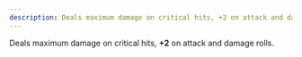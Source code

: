 ```yaml
---
description: Deals maximum damage on critical hits, +2 on attack and damage rolls.
---
```

Deals maximum damage on critical hits, **+2** on attack and damage rolls.